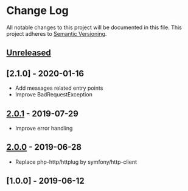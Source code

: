 # Change Log

All notable changes to this project will be documented in this file.
This project adheres to [Semantic Versioning](http://semver.org/).

## [Unreleased]

## [2.1.0] - 2020-01-16

- Add messages related entry points
- Improve BadRequestException

## [2.0.1] - 2019-07-29

- Improve error handling

## [2.0.0] - 2019-06-28

- Replace php-http/httplug by symfony/http-client

## [1.0.0] - 2019-06-12

[Unreleased]: https://github.com/shapin/talkjs/compare/v2.0.1...HEAD
[2.0.1]: https://github.com/shapin/talkjs/compare/v2.0.0...v2.0.1
[2.0.0]: https://github.com/shapin/talkjs/compare/v1.0.0...v2.0.0
